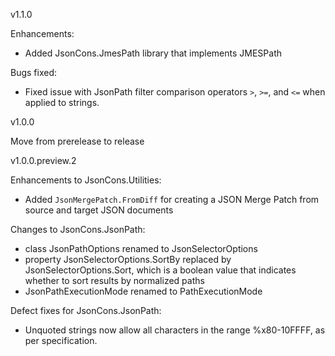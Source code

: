v1.1.0

Enhancements:

- Added JsonCons.JmesPath library that implements JMESPath

Bugs fixed:

- Fixed issue with JsonPath filter comparison operators
`>`, `>=`, and `<=` when applied to strings.

v1.0.0

Move from prerelease to release

v1.0.0.preview.2

Enhancements to JsonCons.Utilities:

- Added `JsonMergePatch.FromDiff` for creating a JSON Merge Patch
from source and target JSON documents

Changes to JsonCons.JsonPath:

- class JsonPathOptions renamed to JsonSelectorOptions
- property JsonSelectorOptions.SortBy replaced by 
JsonSelectorOptions.Sort, which is a boolean value that indicates 
whether to sort results by normalized paths
- JsonPathExecutionMode renamed to PathExecutionMode

Defect fixes for JsonCons.JsonPath:

- Unquoted strings now allow all characters in the range
%x80-10FFFF, as per specification.



